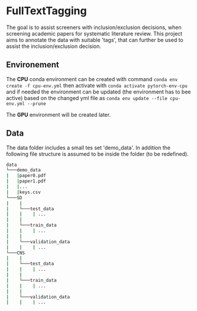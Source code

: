 # FullTextTagging
The goal is to assist screeners with inclusion/exclusion decisions, when screening academic papers for systematic literature review.
This project aims to annotate the data with suitable 'tags', that can further be used to assist the inclusion/exclusion decision.

## Environement
The **CPU** conda environment can be created with command
`conda env create -f cpu-env.yml`
then activate with
`conda activate pytorch-env-cpu`
and if needed the environment can be updated (the environment has to bee active) based on the changed yml file as
`conda env update --file cpu-env.yml --prune`

The **GPU** environment will be created later.

## Data
The data folder includes a small tes set 'demo_data'.
In addition the following file structure is assumed to be inside the folder (to be redefined).
```bash
data
└───demo_data
|   |paper0.pdf
|   |paper1.pdf
|   |...
|   |keys.csv
└───SD
|    |
|    └───test_data
|    |    | ...
|    |
|    └───train_data
|    |    | ...
|    |
|    └───validation_data
|    |    | ...
└───CNS
|    |
|    └───test_data
|    |    | ...
|    |
|    └───train_data
|    |    | ...
|    |
|    └───validation_data
|    |    | ...
```

